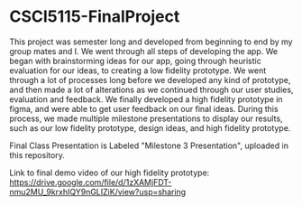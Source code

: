 # CSCI5115-FinalProject
This project was semester long and developed from beginning to end by my group mates and I. 
We went through all steps of developing the app. We began with brainstorming ideas for our app, going through
heuristic evaluation for our ideas, to creating a low fidelity prototype. We went through a lot of processes long
before we developed any kind of prototype, and then made a lot of alterations as we continued through our user studies,
evaluation and feedback. We finally developed a high fidelity prototype in figma, and were able to get user feedback on our final
ideas.
During this process, we made multiple milestone presentations to display our results, such as our low fidelity prototype, design ideas,
and high fidelity prototype.  

Final Class Presentation is Labeled "Milestone 3 Presentation", uploaded in this repository.

Link to final demo video of our high fidelity prototype: https://drive.google.com/file/d/1zXAMjFDT-nmu2MU_9krxhIQY9nGLIZiK/view?usp=sharing  
